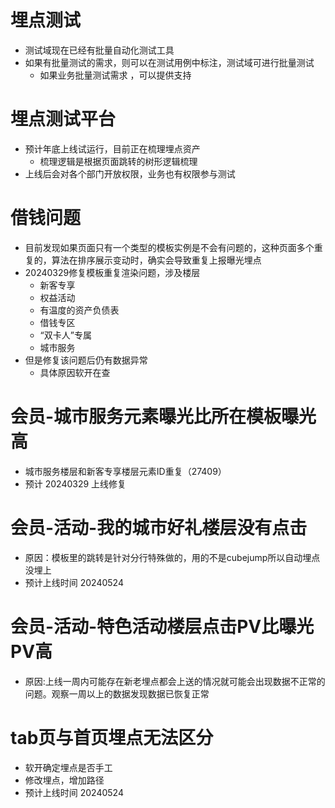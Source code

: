 # 埋点测试
- 测试域现在已经有批量自动化测试工具
- 如果有批量测试的需求，则可以在测试用例中标注，测试域可进行批量测试
  - 如果业务批量测试需求 ，可以提供支持

# 埋点测试平台
- 预计年底上线试运行，目前正在梳理埋点资产
  - 梳理逻辑是根据页面跳转的树形逻辑梳理
- 上线后会对各个部门开放权限，业务也有权限参与测试

# 借钱问题
- 目前发现如果页面只有一个类型的模板实例是不会有问题的，这种页面多个重复的，算法在排序展示变动时，确实会导致重复上报曝光埋点
- 20240329修复模板重复渲染问题，涉及楼层
  - 新客专享
  - 权益活动
  - 有温度的资产负债表
  - 借钱专区
  - “双卡人”专属
  - 城市服务
- 但是修复该问题后仍有数据异常
  - 具体原因软开在查

# 会员-城市服务元素曝光比所在模板曝光高
- 城市服务楼层和新客专享楼层元素ID重复（27409）
- 预计 20240329 上线修复

# 会员-活动-我的城市好礼楼层没有点击
- 原因：模板里的跳转是针对分行特殊做的，用的不是cubejump所以自动埋点没埋上
- 预计上线时间 20240524

# 会员-活动-特色活动楼层点击PV比曝光PV高

- 原因:上线一周内可能存在新老埋点都会上送的情况就可能会出现数据不正常的问题。观察一周以上的数据发现数据已恢复正常

# tab页与首页埋点无法区分
- 软开确定埋点是否手工
- 修改埋点，增加路径
- 预计上线时间 20240524
